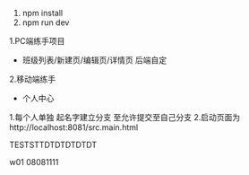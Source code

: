 1. npm install
2. npm run dev

1.PC端练手项目
  * 班级列表/新建页/编辑页/详情页 后端自定

2.移动端练手
  * 个人中心


1.每个人单独 起名字建立分支 至允许提交至自己分支
2.启动页面为 http://localhost:8081/src.main.html


TESTSTTDTDTDTDTDT

w01 08081111
